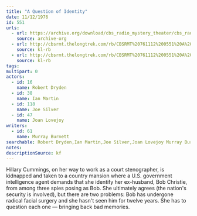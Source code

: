 ```yaml
---
title: "A Question of Identity"
date: 11/12/1976
id: 551
urls: 
  - url: https://archive.org/download/cbs_radio_mystery_theater/cbs_radio_mystery_theater-0551-0600.zip/cbs_radio_mystery_theater-0551-0600%2Fcbsrmt_0551_a_question_of_identity.mp3
    source: archive-org
  - url: http://cbsrmt.thelongtrek.com/rb/CBSRMT%20761112%200551%20A%20Question%20of%20Identity_wuwm%20levels.mp3
    source: kl-rb
  - url: http://cbsrmt.thelongtrek.com/rb/CBSRMT%20761112%200551%20A%20Question%20of%20Identity_wbbm_rb%20levelswayoff.mp3
    source: kl-rb
tags: 
multipart: 0
actors:  
  - id: 16
    name: Robert Dryden  
  - id: 38
    name: Ian Martin  
  - id: 118
    name: Joe Silver  
  - id: 47
    name: Joan Lovejoy
writers:  
  - id: 61
    name: Murray Burnett
searchable: Robert Dryden,Ian Martin,Joe Silver,Joan Lovejoy Murray Burnett
notes: 
descriptionSource: kf
---
```

Hillary Cummings, on her way to work as a court stenographer, is kidnapped and taken to a country mansion where a U.S. government intelligence agent demands that she identify her ex-husband, Bob Christie, from among three spies posing as Bob. She ultimately agrees (the nation's security is involved), but there are two problems: Bob has undergone radical facial surgery and she hasn't seen him for twelve years. She has to question each one — bringing back bad memories.